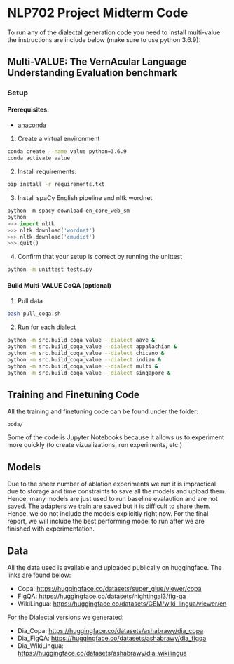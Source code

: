 # NLP702 Project Midterm Code
To run any of the dialectal generation code you need to install multi-value the instructions are include below (make sure to use python 3.6.9):
## Multi-VALUE: The VernAcular Language Understanding Evaluation benchmark 

### Setup
#### Prerequisites: 
* [anaconda](https://www.anaconda.com/products/individual)

1. Create a virtual environment
```bash
conda create --name value python=3.6.9
conda activate value
```

2. Install requirements:
```bash
pip install -r requirements.txt
```

3. Install spaCy English pipeline and nltk wordnet
```python
python -m spacy download en_core_web_sm
python 
>>> import nltk
>>> nltk.download('wordnet')
>>> nltk.download('cmudict')
>>> quit()
```

4. Confirm that your setup is correct by running the unittest
```bash
python -m unittest tests.py
```

#### Build Multi-VALUE CoQA (optional)
1. Pull data
```bash
bash pull_coqa.sh
```

2. Run for each dialect
```bash
python -m src.build_coqa_value --dialect aave &
python -m src.build_coqa_value --dialect appalachian &
python -m src.build_coqa_value --dialect chicano &
python -m src.build_coqa_value --dialect indian &
python -m src.build_coqa_value --dialect multi &
python -m src.build_coqa_value --dialect singapore &
```
## Training and Finetuning Code
All the training and finetuning code can be found under the folder:

    boda/
Some of the code is Jupyter Notebooks because it allows us to experiment more quickly (to create vizualizations, run experiments, etc.)

## Models 
Due to the sheer number of ablation experiments we run it is impractical due to storage and time constraints to save all the models and upload them. Hence, many models are just used to run baseline evalaution and are not saved. The adapters we train are saved but it is difficult to share them. Hence, we do not include the models explicitly right now. For the final report, we will include the best performing model to run after we are finished with experimentation.

## Data
All the data used is available and uploaded publically on huggingface. The links are found below:

 - Copa: https://huggingface.co/datasets/super_glue/viewer/copa
 - FigQA: https://huggingface.co/datasets/nightingal3/fig-qa
 - WikiLingua: https://huggingface.co/datasets/GEM/wiki_lingua/viewer/en

For the Dialectal versions we generated:

- Dia_Copa: https://huggingface.co/datasets/ashabrawy/dia_copa
- Dia_FigQA: https://huggingface.co/datasets/ashabrawy/dia_figqa
- Dia_WikiLingua: https://huggingface.co/datasets/ashabrawy/dia_wikilingua
